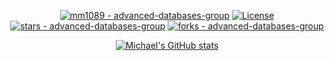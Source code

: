 <!-- Michael ReadMe Profile -->
<div align="center">

[![mm1089 - advanced-databases-group](https://img.shields.io/static/v1?label=mm1089&message=profile&color=brightgreen&logo=github)](https://github.com/mm1089/ "Go to GitHub Profile")
[![License](https://img.shields.io/badge/License-MIT-brightgreen)](#license)
[![stars - advanced-databases-group](https://img.shields.io/github/stars/mm1089/advanced-databases-group?style=social)](https://github.com/mm1089/advanced-databases-group)
[![forks - advanced-databases-group](https://img.shields.io/github/forks/mm1089/advanced-databases-group?style=social)](https://github.com/mm1089/advanced-databases-group)

<div>


<div align="center">
  
[![Michael's GitHub stats](https://github-readme-stats.vercel.app/api?username=mm1089&hide_border=true&hide=contribs,prs&theme=vue&show_icons=true)](https://github.com/mm1089)


<!-- Top Languages
  
[![Top Langs](https://github-readme-stats.vercel.app/api/top-langs/?username=mm1089&hide_border=true&theme=vue)](https://github.com/mm1089)

<!-- Featured Repository
  
[![Readme Card](https://github-readme-stats.vercel.app/api/pin/?username=mm1089&hide_border=true&theme=vue&repo=advanced-databases-group)](https://github.com/mm1089/advanced-databases-group)
  
</div>  -->

<!--
**mm1089/mm1089** is a ✨ _special_ ✨ repository because its `README.md` (this file) appears on your GitHub profile.

Here are some ideas to get you started:

- 🔭 I’m currently working on ...
- 🌱 I’m currently learning ...
- 👯 I’m looking to collaborate on ...
- 🤔 I’m looking for help with ...
- 💬 Ask me about ...
- 📫 How to reach me: ...
- 😄 Pronouns: ...
- ⚡ Fun fact: ...
-->

